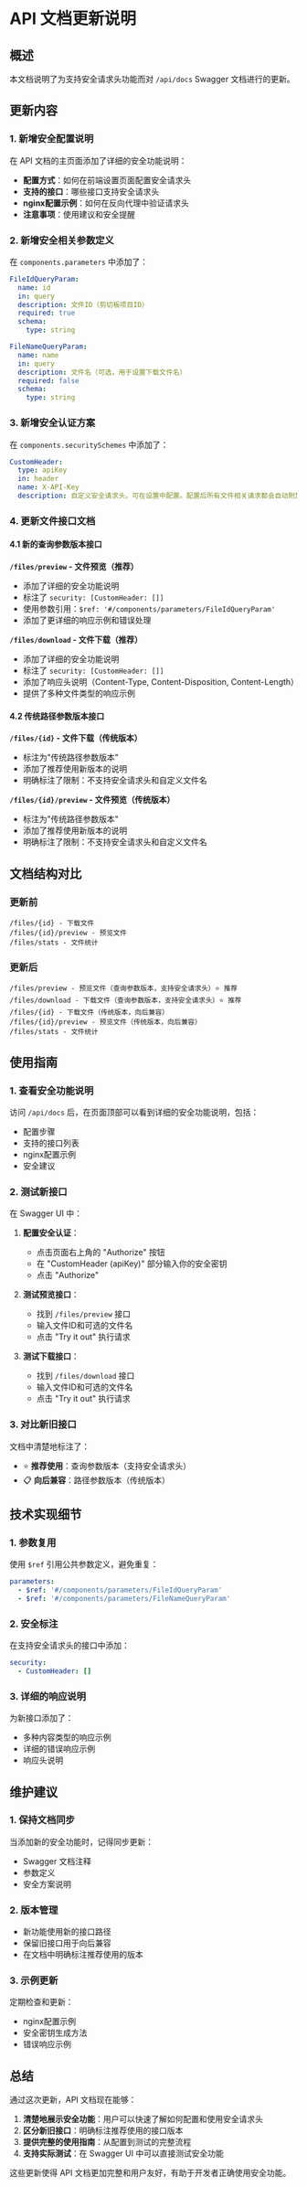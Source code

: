 # API 文档更新说明

## 概述

本文档说明了为支持安全请求头功能而对 `/api/docs` Swagger 文档进行的更新。

## 更新内容

### 1. 新增安全配置说明

在 API 文档的主页面添加了详细的安全功能说明：

- **配置方式**：如何在前端设置页面配置安全请求头
- **支持的接口**：哪些接口支持安全请求头
- **nginx配置示例**：如何在反向代理中验证请求头
- **注意事项**：使用建议和安全提醒

### 2. 新增安全相关参数定义

在 `components.parameters` 中添加了：

```yaml
FileIdQueryParam:
  name: id
  in: query
  description: 文件ID（剪切板项目ID）
  required: true
  schema:
    type: string

FileNameQueryParam:
  name: name
  in: query
  description: 文件名（可选，用于设置下载文件名）
  required: false
  schema:
    type: string
```

### 3. 新增安全认证方案

在 `components.securitySchemes` 中添加了：

```yaml
CustomHeader:
  type: apiKey
  in: header
  name: X-API-Key
  description: 自定义安全请求头，可在设置中配置。配置后所有文件相关请求都会自动附加此请求头。
```

### 4. 更新文件接口文档

#### 4.1 新的查询参数版本接口

**`/files/preview` - 文件预览（推荐）**

- 添加了详细的安全功能说明
- 标注了 `security: [CustomHeader: []]`
- 使用参数引用：`$ref: '#/components/parameters/FileIdQueryParam'`
- 添加了更详细的响应示例和错误处理

**`/files/download` - 文件下载（推荐）**

- 添加了详细的安全功能说明
- 标注了 `security: [CustomHeader: []]`
- 添加了响应头说明（Content-Type, Content-Disposition, Content-Length）
- 提供了多种文件类型的响应示例

#### 4.2 传统路径参数版本接口

**`/files/{id}` - 文件下载（传统版本）**

- 标注为"传统路径参数版本"
- 添加了推荐使用新版本的说明
- 明确标注了限制：不支持安全请求头和自定义文件名

**`/files/{id}/preview` - 文件预览（传统版本）**

- 标注为"传统路径参数版本"
- 添加了推荐使用新版本的说明
- 明确标注了限制：不支持安全请求头和自定义文件名

## 文档结构对比

### 更新前
```
/files/{id} - 下载文件
/files/{id}/preview - 预览文件
/files/stats - 文件统计
```

### 更新后
```
/files/preview - 预览文件（查询参数版本，支持安全请求头）⭐ 推荐
/files/download - 下载文件（查询参数版本，支持安全请求头）⭐ 推荐
/files/{id} - 下载文件（传统版本，向后兼容）
/files/{id}/preview - 预览文件（传统版本，向后兼容）
/files/stats - 文件统计
```

## 使用指南

### 1. 查看安全功能说明

访问 `/api/docs` 后，在页面顶部可以看到详细的安全功能说明，包括：
- 配置步骤
- 支持的接口列表
- nginx配置示例
- 安全建议

### 2. 测试新接口

在 Swagger UI 中：

1. **配置安全认证**：
   - 点击页面右上角的 "Authorize" 按钮
   - 在 "CustomHeader (apiKey)" 部分输入你的安全密钥
   - 点击 "Authorize"

2. **测试预览接口**：
   - 找到 `/files/preview` 接口
   - 输入文件ID和可选的文件名
   - 点击 "Try it out" 执行请求

3. **测试下载接口**：
   - 找到 `/files/download` 接口
   - 输入文件ID和可选的文件名
   - 点击 "Try it out" 执行请求

### 3. 对比新旧接口

文档中清楚地标注了：
- ⭐ **推荐使用**：查询参数版本（支持安全请求头）
- 📋 **向后兼容**：路径参数版本（传统版本）

## 技术实现细节

### 1. 参数复用

使用 `$ref` 引用公共参数定义，避免重复：

```yaml
parameters:
  - $ref: '#/components/parameters/FileIdQueryParam'
  - $ref: '#/components/parameters/FileNameQueryParam'
```

### 2. 安全标注

在支持安全请求头的接口中添加：

```yaml
security:
  - CustomHeader: []
```

### 3. 详细的响应说明

为新接口添加了：
- 多种内容类型的响应示例
- 详细的错误响应示例
- 响应头说明

## 维护建议

### 1. 保持文档同步

当添加新的安全功能时，记得同步更新：
- Swagger 文档注释
- 参数定义
- 安全方案说明

### 2. 版本管理

- 新功能使用新的接口路径
- 保留旧接口用于向后兼容
- 在文档中明确标注推荐使用的版本

### 3. 示例更新

定期检查和更新：
- nginx配置示例
- 安全密钥生成方法
- 错误响应示例

## 总结

通过这次更新，API 文档现在能够：

1. **清楚地展示安全功能**：用户可以快速了解如何配置和使用安全请求头
2. **区分新旧接口**：明确标注推荐使用的接口版本
3. **提供完整的使用指南**：从配置到测试的完整流程
4. **支持实际测试**：在 Swagger UI 中可以直接测试安全功能

这些更新使得 API 文档更加完整和用户友好，有助于开发者正确使用安全功能。
